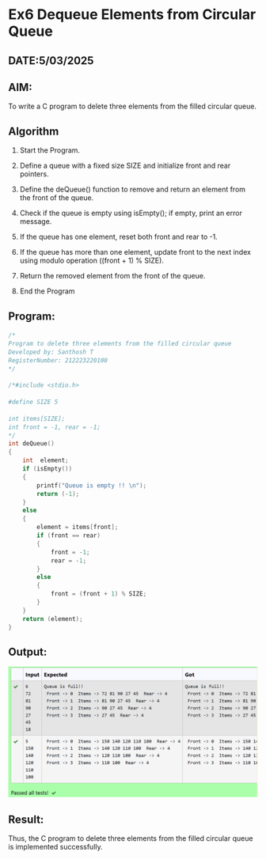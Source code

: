 # Ex6 Dequeue Elements from Circular Queue
## DATE:5/03/2025
## AIM:
To write a C program to delete three elements from the filled circular queue.

## Algorithm
1. Start the Program.

2. Define a queue with a fixed size SIZE and initialize front and rear pointers.

3. Define the deQueue() function to remove and return an element from the front of the queue.

4. Check if the queue is empty using isEmpty(); if empty, print an error message.

5. If the queue has one element, reset both front and rear to -1.

6. If the queue has more than one element, update front to the next index using modulo operation ((front + 1) % SIZE).

7. Return the removed element from the front of the queue.

8. End the Program  

## Program:
```c
/*
Program to delete three elements from the filled circular queue
Developed by: Santhosh T
RegisterNumber: 212223220100
*/

/*#include <stdio.h>

#define SIZE 5

int items[SIZE];
int front = -1, rear = -1;
*/
int deQueue()
{
    int  element;
    if (isEmpty())
    {
        printf("Queue is empty !! \n");
        return (-1);
    }
    else
    {
        element = items[front];
        if (front == rear)
        {
            front = -1;
            rear = -1;
        }
        else
        {
            front = (front + 1) % SIZE;
        }
    }
    return (element);
}

```

## Output:

![alt text](circular_dequeue.png)

## Result:
Thus, the C program to delete three elements from the filled circular queue is implemented successfully.
